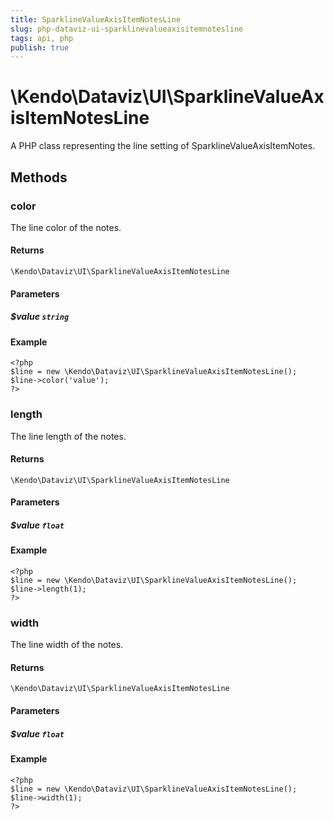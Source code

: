 ```yaml
---
title: SparklineValueAxisItemNotesLine
slug: php-dataviz-ui-sparklinevalueaxisitemnotesline
tags: api, php
publish: true
---
```


# \Kendo\Dataviz\UI\SparklineValueAxisItemNotesLine

A PHP class representing the line setting of SparklineValueAxisItemNotes.


## Methods

### color
The line color of the notes.

#### Returns
`\Kendo\Dataviz\UI\SparklineValueAxisItemNotesLine`

#### Parameters

##### $value `string`



#### Example 
    <?php
    $line = new \Kendo\Dataviz\UI\SparklineValueAxisItemNotesLine();
    $line->color('value');
    ?>

### length
The line length of the notes.

#### Returns
`\Kendo\Dataviz\UI\SparklineValueAxisItemNotesLine`

#### Parameters

##### $value `float`



#### Example 
    <?php
    $line = new \Kendo\Dataviz\UI\SparklineValueAxisItemNotesLine();
    $line->length(1);
    ?>

### width
The line width of the notes.

#### Returns
`\Kendo\Dataviz\UI\SparklineValueAxisItemNotesLine`

#### Parameters

##### $value `float`



#### Example 
    <?php
    $line = new \Kendo\Dataviz\UI\SparklineValueAxisItemNotesLine();
    $line->width(1);
    ?>

